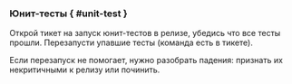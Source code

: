 ### Юнит-тесты { #unit-test }

Открой тикет на запуск юнит-тестов в релизе, убедись что все тесты прошли.
Перезапусти упавшие тесты (команда есть в тикете).

Если перезапуск не помогает, нужно разобрать падения: признать их некритичными к релизу или починить.

